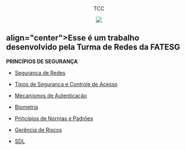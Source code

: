 <p align="center">
   TCC
</p>
<p align="center">
<img src="https://ead.fieg.com.br/pluginfile.php/1/theme_moove/logo/1676653367/logoSesiSenai%20%281%29.png">
</p>
<p align="center">
<h2> align="center">Esse é um trabalho desenvolvido pela Turma de Redes da FATESG</h2>

__PRINCÍPIOS DE SEGURANÇA__

- [Segurança de Redes](https://github.com/Patolinoomago/TCC/blob/main/#Segurança-de-Redes)

- [Tipos de Segurança e Controle de Acesso](https://github.com/Patolinoomago/TCC/blob/main/#Tipos-de-Segurança-e-Controle-de-Acesso)

- [Mecanismos de Autenticação](https://github.com/Patolinoomago/TCC/blob/main/#Mecanismos-de-Autenticação)

- [Biometria](https://github.com/Patolinoomago/TCC/#Biometria)

- [Princípios de Normas e Padrões](https://github.com/Patolinoomago/TCC/blob/main/#Princípios-de-Normas-e-Padrões)

- [Gerência de Riscos](https://github.com/Patolinoomago/TCC/blob/main/#Gerência-de-Riscos)

- [SDL](https://github.com/Patolinoomago/TCC/SDL)
